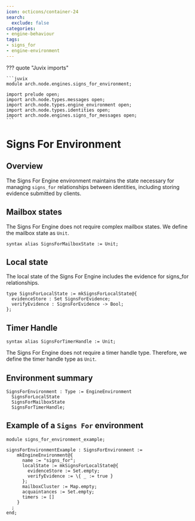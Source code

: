 ```yaml
---
icon: octicons/container-24
search:
  exclude: false
categories:
- engine-behaviour
tags:
- signs_for
- engine-environment
---
```


??? quote "Juvix imports"

    ```juvix
    module arch.node.engines.signs_for_environment;

    import prelude open;
    import arch.node.types.messages open;
    import arch.node.types.engine_environment open;
    import arch.node.types.identities open;
    import arch.node.engines.signs_for_messages open;
    ```

# Signs For Environment

## Overview

The Signs For Engine environment maintains the state necessary for managing `signs_for` relationships between identities, including storing evidence submitted by clients.

## Mailbox states

The Signs For Engine does not require complex mailbox states. We define the mailbox state as `Unit`.

```juvix
syntax alias SignsForMailboxState := Unit;
```

## Local state

The local state of the Signs For Engine includes the evidence for signs_for relationships.

```juvix
type SignsForLocalState := mkSignsForLocalState@{
  evidenceStore : Set SignsForEvidence;
  verifyEvidence : SignsForEvidence -> Bool;
};
```

## Timer Handle

```juvix
syntax alias SignsForTimerHandle := Unit;
```

The Signs For Engine does not require a timer handle type. Therefore, we define the timer handle type as `Unit`.

## Environment summary

```juvix
SignsForEnvironment : Type := EngineEnvironment
  SignsForLocalState
  SignsForMailboxState
  SignsForTimerHandle;
```

## Example of a `Signs For` environment

<!-- --8<-- [start:environment-example] -->
```juvix extract-module-statements
module signs_for_environment_example;

signsForEnvironmentExample : SignsForEnvironment :=
    mkEngineEnvironment@{
      name := "signs_for";
      localState := mkSignsForLocalState@{
        evidenceStore := Set.empty;
        verifyEvidence := \{ _ := true }
      };
      mailboxCluster := Map.empty;
      acquaintances := Set.empty;
      timers := []
    }
  ;
end;
```
<!-- --8<-- [end:environment-example] -->
